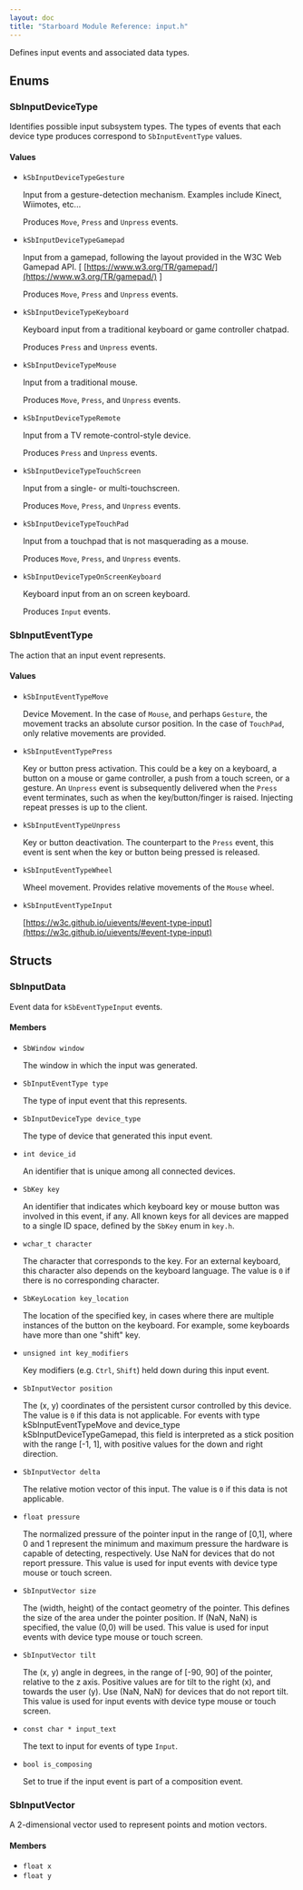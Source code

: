 ```yaml
---
layout: doc
title: "Starboard Module Reference: input.h"
---
```


Defines input events and associated data types.

## Enums ##

### SbInputDeviceType ###

Identifies possible input subsystem types. The types of events that each device
type produces correspond to `SbInputEventType` values.

#### Values ####

*   `kSbInputDeviceTypeGesture`

    Input from a gesture-detection mechanism. Examples include Kinect, Wiimotes,
    etc...

    Produces `Move`, `Press` and `Unpress` events.
*   `kSbInputDeviceTypeGamepad`

    Input from a gamepad, following the layout provided in the W3C Web Gamepad
    API. [ [https://www.w3.org/TR/gamepad/](https://www.w3.org/TR/gamepad/) ]

    Produces `Move`, `Press` and `Unpress` events.
*   `kSbInputDeviceTypeKeyboard`

    Keyboard input from a traditional keyboard or game controller chatpad.

    Produces `Press` and `Unpress` events.
*   `kSbInputDeviceTypeMouse`

    Input from a traditional mouse.

    Produces `Move`, `Press`, and `Unpress` events.
*   `kSbInputDeviceTypeRemote`

    Input from a TV remote-control-style device.

    Produces `Press` and `Unpress` events.
*   `kSbInputDeviceTypeTouchScreen`

    Input from a single- or multi-touchscreen.

    Produces `Move`, `Press`, and `Unpress` events.
*   `kSbInputDeviceTypeTouchPad`

    Input from a touchpad that is not masquerading as a mouse.

    Produces `Move`, `Press`, and `Unpress` events.
*   `kSbInputDeviceTypeOnScreenKeyboard`

    Keyboard input from an on screen keyboard.

    Produces `Input` events.

### SbInputEventType ###

The action that an input event represents.

#### Values ####

*   `kSbInputEventTypeMove`

    Device Movement. In the case of `Mouse`, and perhaps `Gesture`, the movement
    tracks an absolute cursor position. In the case of `TouchPad`, only relative
    movements are provided.
*   `kSbInputEventTypePress`

    Key or button press activation. This could be a key on a keyboard, a button
    on a mouse or game controller, a push from a touch screen, or a gesture. An
    `Unpress` event is subsequently delivered when the `Press` event terminates,
    such as when the key/button/finger is raised. Injecting repeat presses is up
    to the client.
*   `kSbInputEventTypeUnpress`

    Key or button deactivation. The counterpart to the `Press` event, this event
    is sent when the key or button being pressed is released.
*   `kSbInputEventTypeWheel`

    Wheel movement. Provides relative movements of the `Mouse` wheel.
*   `kSbInputEventTypeInput`

    [https://w3c.github.io/uievents/#event-type-input](https://w3c.github.io/uievents/#event-type-input)

## Structs ##

### SbInputData ###

Event data for `kSbEventTypeInput` events.

#### Members ####

*   `SbWindow window`

    The window in which the input was generated.
*   `SbInputEventType type`

    The type of input event that this represents.
*   `SbInputDeviceType device_type`

    The type of device that generated this input event.
*   `int device_id`

    An identifier that is unique among all connected devices.
*   `SbKey key`

    An identifier that indicates which keyboard key or mouse button was involved
    in this event, if any. All known keys for all devices are mapped to a single
    ID space, defined by the `SbKey` enum in `key.h`.
*   `wchar_t character`

    The character that corresponds to the key. For an external keyboard, this
    character also depends on the keyboard language. The value is `0` if there
    is no corresponding character.
*   `SbKeyLocation key_location`

    The location of the specified key, in cases where there are multiple
    instances of the button on the keyboard. For example, some keyboards have
    more than one "shift" key.
*   `unsigned int key_modifiers`

    Key modifiers (e.g. `Ctrl`, `Shift`) held down during this input event.
*   `SbInputVector position`

    The (x, y) coordinates of the persistent cursor controlled by this device.
    The value is `0` if this data is not applicable. For events with type
    kSbInputEventTypeMove and device_type kSbInputDeviceTypeGamepad, this field
    is interpreted as a stick position with the range [-1, 1], with positive
    values for the down and right direction.
*   `SbInputVector delta`

    The relative motion vector of this input. The value is `0` if this data is
    not applicable.
*   `float pressure`

    The normalized pressure of the pointer input in the range of [0,1], where 0
    and 1 represent the minimum and maximum pressure the hardware is capable of
    detecting, respectively. Use NaN for devices that do not report pressure.
    This value is used for input events with device type mouse or touch screen.
*   `SbInputVector size`

    The (width, height) of the contact geometry of the pointer. This defines the
    size of the area under the pointer position. If (NaN, NaN) is specified, the
    value (0,0) will be used. This value is used for input events with device
    type mouse or touch screen.
*   `SbInputVector tilt`

    The (x, y) angle in degrees, in the range of [-90, 90] of the pointer,
    relative to the z axis. Positive values are for tilt to the right (x), and
    towards the user (y). Use (NaN, NaN) for devices that do not report tilt.
    This value is used for input events with device type mouse or touch screen.
*   `const char * input_text`

    The text to input for events of type `Input`.
*   `bool is_composing`

    Set to true if the input event is part of a composition event.

### SbInputVector ###

A 2-dimensional vector used to represent points and motion vectors.

#### Members ####

*   `float x`
*   `float y`
